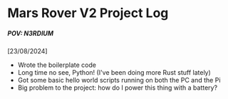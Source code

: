 # Mars Rover V2 Project Log
##### POV: N3RDIUM

[23/08/2024]
- Wrote the boilerplate code
- Long time no see, Python! (I've been doing more Rust stuff lately)
- Got some basic hello world scripts running on both the PC and the Pi
- Big problem to the project: how do I power this thing with a battery?
